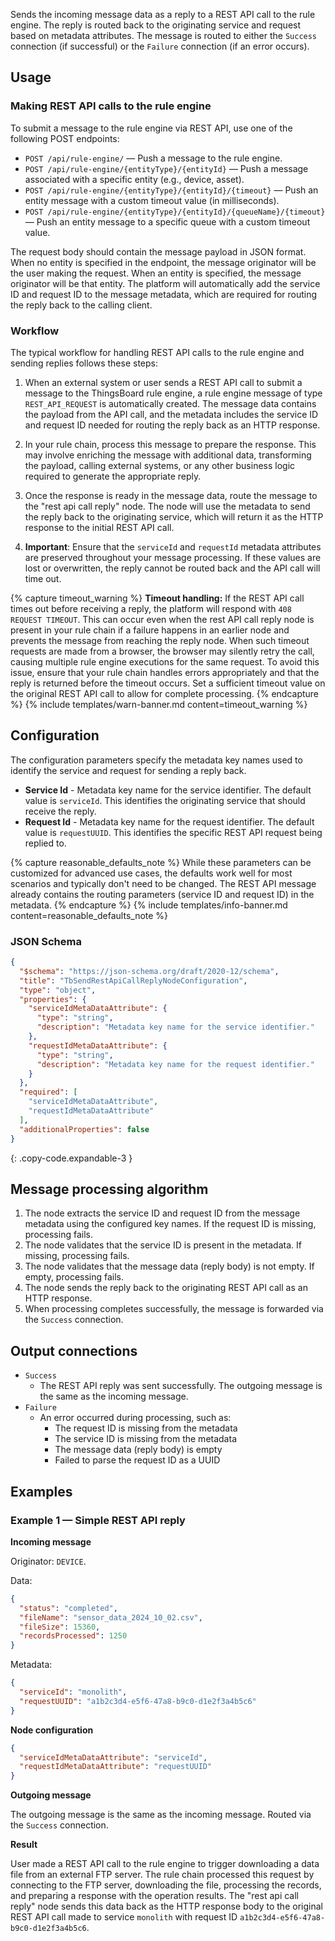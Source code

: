 Sends the incoming message data as a reply to a REST API call to the rule engine. The reply is routed back to the originating service and request based on metadata attributes. The
message is routed to either the `Success` connection (if successful) or the `Failure` connection (if an error occurs).

## Usage

### Making REST API calls to the rule engine

To submit a message to the rule engine via REST API, use one of the following POST endpoints:

- `POST /api/rule-engine/` — Push a message to the rule engine.
- `POST /api/rule-engine/{entityType}/{entityId}` — Push a message associated with a specific entity (e.g., device, asset).
- `POST /api/rule-engine/{entityType}/{entityId}/{timeout}` — Push an entity message with a custom timeout value (in milliseconds).
- `POST /api/rule-engine/{entityType}/{entityId}/{queueName}/{timeout}` — Push an entity message to a specific queue with a custom timeout value.

The request body should contain the message payload in JSON format. 
When no entity is specified in the endpoint, the message originator will be the user making the request. 
When an entity is specified, the message originator will be that entity. 
The platform will automatically add the service ID and request ID to the message metadata, which are required for routing the reply back to the calling client.

### Workflow

The typical workflow for handling REST API calls to the rule engine and sending replies follows these steps:

1. When an external system or user sends a REST API call to submit a message to the ThingsBoard rule engine, a rule engine message of type `REST_API_REQUEST` is automatically created. 
   The message data contains the payload from the API call, and the metadata includes the service ID and request ID needed for routing the reply back as an HTTP response.

2. In your rule chain, process this message to prepare the response. This may involve enriching the message with additional data, transforming the payload, calling external
   systems, or any other business logic required to generate the appropriate reply.

3. Once the response is ready in the message data, route the message to the "rest api call reply" node. The node will use the metadata to send the reply back to the originating
   service, which will return it as the HTTP response to the initial REST API call.

4. **Important**: Ensure that the `serviceId` and `requestId` metadata attributes are preserved throughout your message processing. If these values are lost or overwritten, the reply
   cannot be routed back and the API call will time out.

{% capture timeout_warning %}
**Timeout handling:** If the REST API call times out before receiving a reply, the platform will respond with `408 REQUEST TIMEOUT`. 
This can occur even when the rest API call reply node is present in your rule chain if a failure happens in an earlier node and prevents the message from reaching the reply node. 
When such timeout requests are made from a browser, the browser may silently retry the call, causing multiple rule engine executions for the same request. 
To avoid this issue, ensure that your rule chain handles errors appropriately and that the reply is returned before the timeout occurs. 
Set a sufficient timeout value on the original REST API call to allow for complete processing.
{% endcapture %}
{% include templates/warn-banner.md content=timeout_warning %}

## Configuration

The configuration parameters specify the metadata key names used to identify the service and request for sending a reply back.

- **Service Id** - Metadata key name for the service identifier. The default value is `serviceId`. This identifies the originating service that should receive the reply.
- **Request Id** - Metadata key name for the request identifier. The default value is `requestUUID`. This identifies the specific REST API request being replied to.

{% capture reasonable_defaults_note %}
While these parameters can be customized for advanced use cases, the defaults work well for most scenarios and typically don't need to be changed. The REST API message already
contains the routing parameters (service ID and request ID) in the metadata.
{% endcapture %}
{% include templates/info-banner.md content=reasonable_defaults_note %}

### JSON Schema

```json
{
  "$schema": "https://json-schema.org/draft/2020-12/schema",
  "title": "TbSendRestApiCallReplyNodeConfiguration",
  "type": "object",
  "properties": {
    "serviceIdMetaDataAttribute": {
      "type": "string",
      "description": "Metadata key name for the service identifier."
    },
    "requestIdMetaDataAttribute": {
      "type": "string",
      "description": "Metadata key name for the request identifier."
    }
  },
  "required": [
    "serviceIdMetaDataAttribute",
    "requestIdMetaDataAttribute"
  ],
  "additionalProperties": false
}
```
{: .copy-code.expandable-3 }

## Message processing algorithm

1. The node extracts the service ID and request ID from the message metadata using the configured key names. If the request ID is missing, processing fails.
2. The node validates that the service ID is present in the metadata. If missing, processing fails.
3. The node validates that the message data (reply body) is not empty. If empty, processing fails.
4. The node sends the reply back to the originating REST API call as an HTTP response.
5. When processing completes successfully, the message is forwarded via the `Success` connection.

## Output connections

- `Success`
    - The REST API reply was sent successfully. The outgoing message is the same as the incoming message.
- `Failure`
    - An error occurred during processing, such as:
        - The request ID is missing from the metadata
        - The service ID is missing from the metadata
        - The message data (reply body) is empty
        - Failed to parse the request ID as a UUID

## Examples

### Example 1 — Simple REST API reply

**Incoming message**

Originator: `DEVICE`.

Data:

```json
{
  "status": "completed",
  "fileName": "sensor_data_2024_10_02.csv",
  "fileSize": 15360,
  "recordsProcessed": 1250
}
```

Metadata:

```json
{
  "serviceId": "monolith",
  "requestUUID": "a1b2c3d4-e5f6-47a8-b9c0-d1e2f3a4b5c6"
}
```

**Node configuration**

```json
{
  "serviceIdMetaDataAttribute": "serviceId",
  "requestIdMetaDataAttribute": "requestUUID"
}
```

**Outgoing message**

The outgoing message is the same as the incoming message. Routed via the `Success` connection.

**Result**

User made a REST API call to the rule engine to trigger downloading a data file from an external FTP server. 
The rule chain processed this request by connecting to the FTP server, downloading the file, processing the records, and preparing a response with the operation results. 
The "rest api call reply" node sends this data back as the HTTP response body to the original REST API call made to service `monolith` with request ID `a1b2c3d4-e5f6-47a8-b9c0-d1e2f3a4b5c6`.
